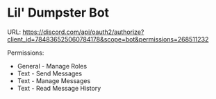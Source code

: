 # Lil' Dumpster Bot

URL: https://discord.com/api/oauth2/authorize?client_id=784836525060784178&scope=bot&permissions=268511232

Permissions:
* General - Manage Roles
* Text - Send Messages
* Text - Manage Messages
* Text - Read Message History
